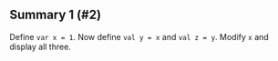 ## Summary 1 (#2)

Define `var x = 1`. Now define `val y = x` and `val z = y`. Modify `x` and
display all three.